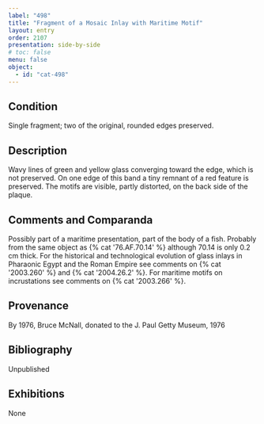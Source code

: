 ```yaml
---
label: "498"
title: "Fragment of a Mosaic Inlay with Maritime Motif"
layout: entry
order: 2107
presentation: side-by-side
# toc: false
menu: false
object:
  - id: "cat-498"
---
```


## Condition

Single fragment; two of the original, rounded edges preserved.

## Description

Wavy lines of green and yellow glass converging toward the edge, which is not preserved. On one edge of this band a tiny remnant of a red feature is preserved. The motifs are visible, partly distorted, on the back side of the plaque.

## Comments and Comparanda

Possibly part of a maritime presentation, part of the body of a fish. Probably from the same object as {% cat '76.AF.70.14' %} although 70.14 is only 0.2 cm thick. For the historical and technological evolution of glass inlays in Pharaonic Egypt and the Roman Empire see comments on {% cat '2003.260' %} and {% cat '2004.26.2' %}. For maritime motifs on incrustations see comments on {% cat '2003.266' %}.

## Provenance

By 1976, Bruce McNall, donated to the J. Paul Getty Museum, 1976

## Bibliography

Unpublished

## Exhibitions

None